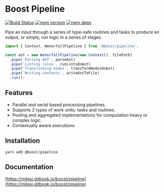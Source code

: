 # Boost Pipeline

[![Build Status](https://github.com/milesj/boost/workflows/build/badge.svg)](https://github.com/milesj/boost/actions?query=branch%3Amaster)
[![npm version](https://badge.fury.io/js/%40boost%pipeline.svg)](https://www.npmjs.com/package/@boost/pipeline)
[![npm deps](https://david-dm.org/milesj/boost.svg?path=packages/pipeline)](https://www.npmjs.com/package/@boost/pipeline)

Pipe an input through a series of type-safe routines and tasks to produce an output, or simply, run
logic in a series of stages.

<!-- prettier-ignore -->
```ts
import { Context, WaterfallPipeline } from '@boost/pipeline';

const ast = new WaterfallPipeline(new Context(), filePath)
  .pipe('Parsing AST', parseAst)
  .pipe('Linting rules', runLintsOnAst)
  .pipe('Transforming nodes', transformNodesOnAst)
  .pipe('Writing contents', writeAstToFile)
  .run();
```

## Features

- Parallel and serial based processing pipelines.
- Supports 2 types of work units: tasks and routines.
- Pooling and aggregated implementations for computation heavy or complex logic.
- Contextually aware executions.

## Installation

```
yarn add @boost/pipeline
```

## Documentation

[https://milesj.gitbook.io/boost/pipeline](https://milesj.gitbook.io/boost/pipeline)
